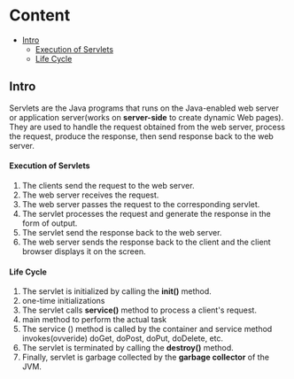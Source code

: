# Content
- [Intro](##Intro)
  - [Execution of Servlets](####Execution-of-Servlets)
  - [Life Cycle](####Life-Cycle)

## Intro
Servlets are the Java programs that runs on the Java-enabled web server or application server(works on **server-side** to create dynamic Web pages). They are used to handle the request obtained from the web server, process the request, produce the response, then send response back to the web server.
#### Execution of Servlets
1. The clients send the request to the web server.
2. The web server receives the request.
3. The web server passes the request to the corresponding servlet.
4. The servlet processes the request and generate the response in the form of output.
5. The servlet send the response back to the web server.
6. The web server sends the response back to the client and the client browser displays it on the screen.
#### Life Cycle
1. The servlet is initialized by calling the **init()** method.
  1. one-time initializations
2. The servlet calls **service()** method to process a client's request. 
  1. main method to perform the actual task
  2. The service () method is called by the container and service method invokes(ovveride) doGet, doPost, doPut, doDelete, etc.
3. The servlet is terminated by calling the **destroy()** method.
4. Finally, servlet is garbage collected by the **garbage collector** of the JVM.

